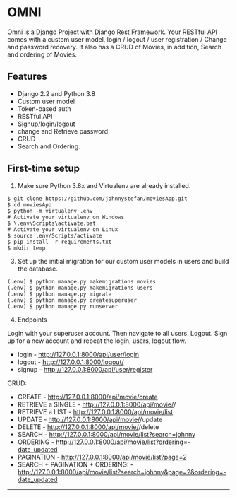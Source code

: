 # OMNI

Omni is a Django Project with Django Rest Framework. Your RESTful API comes with a custom user model, login / logout / user registration / Change and password recovery. It also has a CRUD of Movies, in addition, Search and ordering of Movies.

## Features

- Django 2.2 and Python 3.8
- Custom user model
- Token-based auth
- RESTful API
- Signup/login/logout
- change and Retrieve password
- CRUD
- Search and Ordering.

## First-time setup

1.  Make sure Python 3.8x and Virtualenv are already installed.

```
$ git clone https://github.com/johnnystefan/moviesApp.git
$ cd moviesApp
$ python -m virtualenv .env
# Activate your virtualenv on Windows
$ \.env\Scripts\activate.bat
# Activate your virtualenv on Linux
$ source .env/Scripts/activate
$ pip install -r requirements.txt
$ mkdir temp
```

3.  Set up the initial migration for our custom user models in users and build the database.

```
(.env) $ python manage.py makemigrations movies
(.env) $ python manage.py makemigrations users
(.env) $ python manage.py migrate
(.env) $ python manage.py createsuperuser
(.env) $ python manage.py runserver
```

4.  Endpoints

Login with your superuser account. Then navigate to all users. Logout. Sign up for a new account and repeat the login, users, logout flow.

- login - http://127.0.0.1:8000/api/user/login
- logout - http://127.0.0.1:8000/logout/
- signup - http://127.0.0.1:8000/api/user/register

CRUD:

 - CREATE - http://127.0.0.1:8000/api/movie/create
 - RETRIEVE a SINGLE - http://127.0.0.1:8000/api/movie/<slug>/
 - RETRIEVE a LIST - http://127.0.0.1:8000/api/movie/list
 - UPDATE - http://127.0.0.1:8000/api/movie/<slug>/update
 - DELETE - http://127.0.0.1:8000/api/movie/<slug>/delete
 - SEARCH - http://127.0.0.1:8000/api/movie/list?search=johnny
 - ORDERING - http://127.0.0.1:8000/api/movie/list?ordering=-date_updated
 - PAGINATION - http://127.0.0.1:8000/api/movie/list?page=2
 - SEARCH + PAGINATION + ORDERING: - http://127.0.0.1:8000/api/movie/list?search=johnny&page=2&ordering=-date_updated

---
